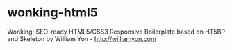 # wonking-html5
Wonking: SEO-ready HTML5/CSS3 Responsive Boilerplate based on HT5BP and Skeleton by William Yon - http://williamyon.com

